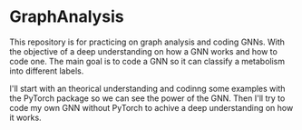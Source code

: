 # GraphAnalysis
This repository is for practicing on graph analysis and coding GNNs. With the objective of a deep understanding on how a GNN works and how to code one. The main goal is to code a GNN so it can classify a metabolism into different labels. 

I'll start with an theorical understanding and codinng some examples with the PyTorch package so we can see the power of the GNN. Then I'll try to code my own GNN without PyTorch to achive a deep understanding on how it works. 
